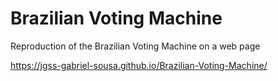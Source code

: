 # Brazilian Voting Machine
 Reproduction of the Brazilian Voting Machine on a web page

https://jgss-gabriel-sousa.github.io/Brazilian-Voting-Machine/
